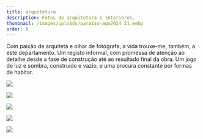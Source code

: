 ```yaml
---
title: arquitetura
description: Fotos de arquitetura e interiores.
thumbnail: /images/uploads/paraíso-ago2024_21.webp
order: 6
---
```


<section class="section-center-aligned">

Com paixão de arquiteta e olhar de fotógrafa, a vida trouxe-me, também, a este departamento.
Um registo informal, com promessa de atenção ao detalhe desde a fase de construção até ao resultado final da obra. Um jogo de luz e sombra, construído e vazio, e uma procura constante por formas de habitar.
</section>

![](/images/uploads/zurich_3.webp)

![](/images/uploads/zurich_1.webp)

![](/images/uploads/brito-capelo-73-copy.webp)

![](/images/uploads/brito-capelo-março-2024_144.webp)

![](/images/uploads/2023-04-27-paranhos-49-copy.webp)
